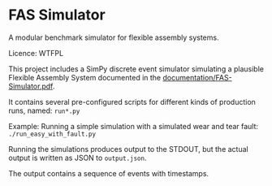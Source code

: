 # FAS Simulator
A modular benchmark simulator for flexible assembly systems.

Licence: WTFPL

This project includes a SimPy discrete event simulator simulating a plausible Flexible Assembly System
documented in the [documentation/FAS-Simulator.pdf](https://github.com/keskival/FAS-Simulator/raw/master/documentation/FAS-Simulator.pdf).

It contains several pre-configured scripts for different kinds of production runs, named: `run*.py`

Example: Running a simple simulation with a simulated wear and tear fault:
`./run_easy_with_fault.py`

Running the simulations produces output to the STDOUT, but the actual output is written as JSON to `output.json`.

The output contains a sequence of events with timestamps.
